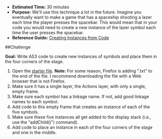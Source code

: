 * **Estimated Time:** 30 minutes
* **Purpose:** We'll use this technique a lot in the future. Imagine you eventually want to make a game that has a spaceship shooting a lazer each time the player presses the spacebar. This would mean that in your code you would need to create a new instance of the lazer symbol each time the user presses the spacebar.
* **Reference Guide:** [Creating Instances from Code](https://github.com/christensenacademy/christensen-academy/blob/master/modules/beginning-actionscript/reference.md#creating-instances-from-code)

##Challenge

**Goal:** Write AS3 code to create new instances of symbols and place them in the four corners of the stage.

1. Open the [starter file](http://christensenacademy.org/modules/beginning-actionscript/challenges/instances-from-code-challenge-starter.fla). **Note:** For some reason, Firefox is adding ".txt" to the end of the file. I recommend downloading the file with a Web browser that is not Firefox.
2. Make sure it has a single layer, the Actions layer, with only a single, empty frame.
3. Make sure each symbol has a linkage name. If not, add good linkage names to each symbol.
4. Add code to this empty frame that creates an instance of each of the five symbols.
5. Make sure these five instances all get added to the display stack (i.e., use the "addChild()") command).
6. Add code to place an instance in each of the four corners of the stage and one in the middle.